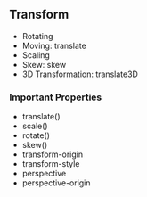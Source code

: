 ## Transform
- Rotating
- Moving: translate
- Scaling
- Skew: skew
- 3D Transformation: translate3D

### Important Properties
- translate()
- scale()
- rotate()
- skew()
- transform-origin
- transform-style
- perspective
- perspective-origin